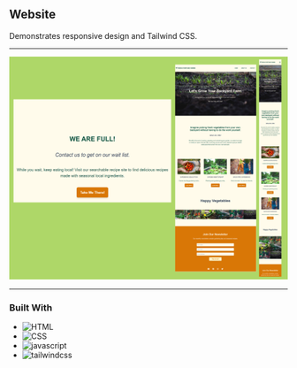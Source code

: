 ## Website

Demonstrates responsive design and Tailwind CSS.

---

![img](images/freshFortuneFarmSet.png)

---

### Built With

- ![HTML]
- ![CSS]
- ![javascript]
- ![tailwindcss]

[css]: https://img.shields.io/badge/css-1572B6?style=for-the-badge&logo=css3&logoColor=white
[html]: https://img.shields.io/badge/html5-%23E34F26.svg?style=for-the-badge&logo=html5&logoColor=white
[javascript]: https://img.shields.io/badge/javascript-F7DF1E?style=for-the-badge&logo=javascript&logoColor=white
[tailwindcss]: https://img.shields.io/badge/tailwindcss-06B6D4?style=for-the-badge&logo=tailwindcss&logoColor=white

